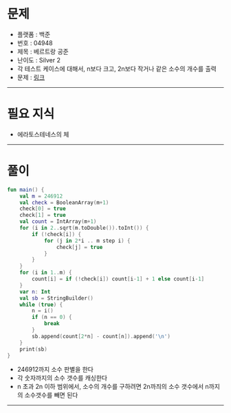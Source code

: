 # 문제
- 플랫폼 : 백준
- 번호 : 04948
- 제목 : 베르트랑 공준
- 난이도 : Silver 2
- 각 테스트 케이스에 대해서, n보다 크고, 2n보다 작거나 같은 소수의 개수를 출력
- 문제 : <a href="https://www.acmicpc.net/problem/4948" target="_blank">링크</a>

---

# 필요 지식
- 에라토스테네스의 체

---

# 풀이
```kotlin
fun main() {
    val m = 246912
    val check = BooleanArray(m+1)
    check[0] = true
    check[1] = true
    val count = IntArray(m+1)
    for (i in 2..sqrt(m.toDouble()).toInt()) {
        if (!check[i]) {
            for (j in 2*i .. m step i) {
                check[j] = true
            }
        }
    }
    for (i in 1..m) {
        count[i] = if (!check[i]) count[i-1] + 1 else count[i-1]
    }
    var n: Int
    val sb = StringBuilder()
    while (true) {
        n = i()
        if (n == 0) {
            break
        }
        sb.append(count[2*n] - count[n]).append('\n')
    }
    print(sb)
}
```
- 246912까지 소수 판별을 한다
- 각 숫자까지의 소수 갯수를 캐싱한다
- n 초과 2n 이하 범위에서, 소수의 개수를 구하려면 2n까즤의 소수 갯수에서 n까지의 소수갯수를 빼면 된다

---
